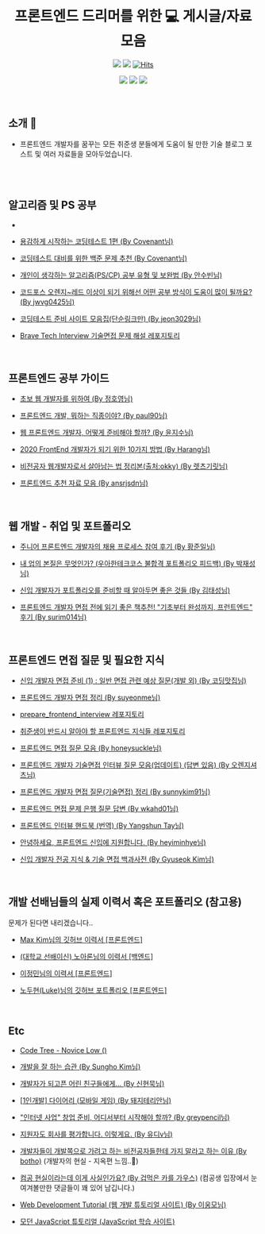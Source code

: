 <div align=center>

# 프론트엔드 드리머를 위한 💻 게시글/자료 모음
 
<img src="https://img.shields.io/badge/author-SYL-lightgrey"></a>
<img src="https://img.shields.io/apm/l/vim-mode"></a>
[![Hits](https://hits.seeyoufarm.com/api/count/incr/badge.svg?url=https%3A%2F%2Fgithub.com%2FSangYoonLee1231%2Fcontent-list-for-frontend-dreamers&count_bg=%2379C83D&title_bg=%23555555&icon=&icon_color=%23E7E7E7&title=hits&edge_flat=false)](https://hits.seeyoufarm.com)

<img src="https://img.shields.io/github/watchers/SangYoonLee1231/content-list-for-frontend-dreamers?style=social"></a>
<img src="https://img.shields.io/github/stars/SangYoonLee1231/content-list-for-frontend-dreamers?style=social"></a>
<img src="https://img.shields.io/github/forks/SangYoonLee1231/content-list-for-frontend-dreamers?style=social"></a>
 
<br/>

</div>

## 소개 💬
* 프론트엔드 개발자를 꿈꾸는 모든 취준생 분들에게 도움이 될 만한 기술 블로그 포스트 및 여러 자료들을 모아두었습니다.

<br/><br/>

## 알고리즘 및 PS 공부

* 
* <a href="https://covenant.tistory.com/141">용감하게 시작하는 코딩테스트 1편 (By Covenant님)</a>
* <a href="https://covenant.tistory.com/224#comment17833456">코딩테스트 대비를 위한 백준 문제 추천 (By Covenant님)</a>

* <a href="https://subinium.github.io/PS-Study-Types-and-Complements/">개인이 생각하는 알고리즘(PS/CP) 공부 유형 및 보완법 (By 안수빈님)</a>
* <a href="https://www.acmicpc.net/board/view/19849">코드포스 오렌지~레드 이상이 되기 위해선 어떤 공부 방식이 도움이 많이 될까요? (By jwvg0425님)</a>
* <a href="https://velog.io/@jeon3029/%EC%BD%94%EB%94%A9%ED%85%8C%EC%8A%A4%ED%8A%B8-%EC%A4%80%EB%B9%84-%EC%82%AC%EC%9D%B4%ED%8A%B8-%EB%AA%A8%EC%9D%8C%EC%A7%91%EB%8B%A8%EC%88%9C%EB%A7%81%ED%81%AC%EB%A7%8C">코딩테스트 준비 사이트 모음집(단순링크만) (By jeon3029님)</a>
* <a href="https://github.com/SangYoonLee1231/brave-tech-interview">Brave Tech Interview 기술면접 문제 해설 레포지토리</a>

<br/>

## 프론트엔드 공부 가이드 

* <a href="https://wayhome25.github.io/etc/2017/02/21/for-junior-web-developer/">초보 웹 개발자를 위하여 (By 정호영님)</a>
* <a href="https://seunghyun90.tistory.com/77">프론트엔드 개발, 뭐하는 직종이야? (By paul90님)</a>

* <a href="https://medium.com/codesquad-kr/%EC%9B%B9-%ED%94%84%EB%A1%A0%ED%8A%B8%EC%97%94%EB%93%9C-%EA%B0%9C%EB%B0%9C%EC%9E%90-%EC%96%B4%EB%96%BB%EA%B2%8C-%EC%A4%80%EB%B9%84%ED%95%B4%EC%95%BC-%ED%95%A0%EA%B9%8C-5ac7bb6ff2a9">웹 프론트엔드 개발자, 어떻게 준비해야 할까? (By 윤지수님)</a>
* <a href="https://haranglog.tistory.com/9">2020 FrontEnd 개발자가 되기 위한 10가지 방법 (By Harang님)</a>

* <a href="https://youngban.tistory.com/16">비전공자 웹개발자로서 살아남는 법 정리본(출처:okky) (By 렛츠기릿님)</a>

* <a href="https://velog.io/@ansrjsdn/%ED%94%84%EB%A1%A0%ED%8A%B8%EC%97%94%EB%93%9C-%EC%B6%94%EC%B2%9C-%EC%9E%90%EB%A3%8C-%EB%AA%A8%EC%9D%8C">프론트엔드 추천 자료 모음 (By ansrjsdn님)</a>

<br/>

##  웹 개발 - 취업 및 포트폴리오

* <a href="https://zuminternet.github.io/zum-front-recurit-review/">주니어 프론트엔드 개발자의 채용 프로세스 참여 후기 (By 황준일님)</a>
* <a href="https://youngban.tistory.com/16">내 업의 본질은 무엇인가? (우아한테크코스 불합격 포트폴리오 피드백) (By 박재성님)</a>

* <a href="https://medium.com/%EC%98%A4%EC%9D%BC%EB%82%98%EC%9A%B0-%ED%8C%80-%EB%B8%94%EB%A1%9C%EA%B7%B8/%EC%A3%BC%EB%8B%88%EC%96%B4-%EA%B0%9C%EB%B0%9C%EC%9E%90%EA%B0%80-%ED%8F%AC%ED%8A%B8%ED%8F%B4%EB%A6%AC%EC%98%A4%EB%A5%BC-%EC%A4%80%EB%B9%84%ED%95%A0-%EB%95%8C-%EC%95%8C%EC%95%84%EB%91%90%EB%A9%B4-%EC%A2%8B%EC%9D%80-%EA%B2%83%EB%93%A4-ac5304a9ecb9">신입 개발자가 포트폴리오를 준비할 때 알아두면 좋은 것들 (By 김태성님)</a>

* <a href="https://velog.io/@surim014/%ED%94%84%EB%A1%A0%ED%8A%B8%EC%97%94%EB%93%9C-%EA%B0%9C%EB%B0%9C%EC%9E%90-%EB%A9%B4%EC%A0%91-%EC%A0%84%EC%97%90-%EC%9D%BD%EA%B8%B0-%EC%A2%8B%EC%9D%80-%EC%B1%85%EC%B6%94%EC%B2%9C-%EA%B8%B0%EC%B4%88%EB%B6%80%ED%84%B0-%EC%99%84%EC%84%B1%EA%B9%8C%EC%A7%80-%ED%94%84%EB%9F%B0%ED%8A%B8%EC%97%94%EB%93%9C-%ED%9B%84%EA%B8%B0">프론트엔드 개발자 면접 전에 읽기 좋은 책추천! "기초부터 완성까지, 프런트엔드" 후기 (By surim014님)</a>

<br/>

## 프론트엔드 면접 질문 및 필요한 지식

* <a href="https://coding-restaurant.tistory.com/137">신입 개발자 면접 준비 (1) : 일반 면접 관련 예상 질문(개발 외) (By 코딩맛집님)</a>
* <a href="https://velog.io/@suyeonme/%ED%9B%84%EA%B8%B0-%ED%94%84%EB%A1%A0%ED%8A%B8%EC%97%94%EB%93%9C-%EA%B0%9C%EB%B0%9C%EC%9E%90-%EB%A9%B4%EC%A0%91-%EC%A0%95%EB%A6%AC">프론트엔드 개발자 면접 정리 (By suyeonme님)</a>
* <a href="https://github.com/junh0328/prepare_frontend_interview">prepare_frontend_interview 레포지토리</a>
* <a href="https://github.com/baeharam/Must-Know-About-Frontend">취준생이 반드시 알아야 할 프론트엔드 지식들 레포지토리</a>

* <a href="https://velog.io/@honeysuckle/%EC%8B%A0%EC%9E%85-%ED%94%84%EB%A1%A0%ED%8A%B8%EC%97%94%EB%93%9C-%EB%A9%B4%EC%A0%91-%EC%A7%88%EB%AC%B8-%EB%AA%A8%EC%9D%8C">프론트엔드 면접 질문 모음 (By honeysuckle님)</a>

* <a href="https://realmojo.tistory.com/300">프론트엔드 개발자 기술면접 인터뷰 질문 모음(업데이트) (답변 있음) (By 오렌지셔츠님)</a>
* <a href="https://sunnykim91.tistory.com/121">프론트엔드 개발자 면접 질문(기술면접) 정리 (By sunnykim91님)</a>
* <a href="https://velog.io/@wkahd01/%ED%94%84%EB%A1%A0%ED%8A%B8%EC%97%94%EB%93%9C-%EB%A9%B4%EC%A0%91-%EB%AC%B8%EC%A0%9C-%EC%9D%80%ED%96%89-HTML-%EC%A7%88%EB%AC%B8-%EB%8B%B5%EB%B3%80#css%EC%97%90%EC%84%9C-margin%EA%B3%BC-padding%EC%9D%B4%EB%9E%80">프론트엔드 면접 문제 은행 질문 답변 (By wkahd01님)</a>
* <a href="https://frontendinterviewhandbook.com/kr/html-questions/">프론트엔드 인터뷰 핸드북 (번역) (By Yangshun Tay님)</a>

* <a href="https://velog.io/@heyiminhye/안녕하세요-프론트엔드-신입에-지원합니다">안녕하세요, 프론트엔드 신입에 지원합니다. (By heyiminhye님)</a>
* <a href="https://gyoogle.dev/blog/">신입 개발자 전공 지식 & 기술 면접 백과사전 (By Gyuseok Kim님)</a>


<br/>

## 개발 선배님들의 실제 이력서 혹은 포트폴리오 (참고용)

 문제가 된다면 내리겠습니다..

* <a href="https://github.com/MaxKim-J/RESUME">Max Kim님의 깃허브 이력서 [프론트엔드]</a>

* <a href="https://www.notion.so/roharon/Aron-s-Resume-ba5450f1386b4fa79fa55ee5b116e54f">(대학교 선배이신) 노아론님의 이력서 [백엔드]</a>
* <a href="https://danmin20.notion.site/fb4101f716404d17a4af40b721f4b9c6">이정민님의 이력서 [프론트엔드]</a>

* <a href="https://github.com/Doodream/portfolio">노두현(Luke)님의 깃허브 포트폴리오 [프론트엔드]</a>

<br/>

## Etc

* <a href="https://www.codetree.ai/missions/4">Code Tree - Novice Low ()</a>

* <a href="https://blog.shiren.dev/2021-05-17/">개발을 잘 하는 습관 (By Sungho Kim님)</a>
* <a href="https://brunch.co.kr/@supims/2#comment">개발자가 되고픈 어린 친구들에게... (By 신현묵님)</a>
* <a href="https://yonefactory.tistory.com/10">[1인개발] 다이어리 (모바일 게임) (By 돼지테리안님)</a>
* <a href="https://greypencil.tistory.com/163">"인터넷 사업" 창업 준비, 어디서부터 시작해야 할까? (By greypencil님)</a>

* <a href="https://brunch.co.kr/@goodgdg/142">지원자도 회사를 평가합니다. 이렇게요. (By 유디v님)</a>

* <a href="https://dnf-lover.tistory.com/entry/%EA%B0%9C%EB%B0%9C%EC%9E%90%EB%93%A4%EC%9D%B4-%EA%B0%9C%EB%B0%9C%EC%AA%BD%EC%9C%BC%EB%A1%9C-%EA%B0%80%EB%A0%A4%EA%B3%A0-%ED%95%98%EB%8A%94-%EB%B9%84%EC%A0%84%EA%B3%B5%EC%9E%90%EB%93%A4%ED%95%9C%ED%85%8C-%EA%B0%80%EC%A7%80-%EB%A7%90%EB%9D%BC%EA%B3%A0-%ED%95%98%EB%8A%94-%EC%9D%B4%EC%9C%A0">개발자들이 개발쪽으로 가려고 하는 비전공자들한테 가지 말라고 하는 이유 (By botho)</a> (개발자의 현실 - 지옥편 느낌..👿)

* <a href="https://phdkim.net/board/free/25236/">컴공 현실이라는데 이게 사실인가요? (By 겁먹은 카를 가우스)</a> (컴공생 입장에서 눈여겨볼만한 댓글들이 꽤 있어 남깁니다.)
* <a href="https://poiemaweb.com/">Web Development Tutorial (웹 개발 튜토리얼 사이트) (By 이웅모님)</a>
* <a href="https://poiemaweb.com/">모던 JavaScript 튜토리얼 (JavaScript 학습 사이트)</a>
